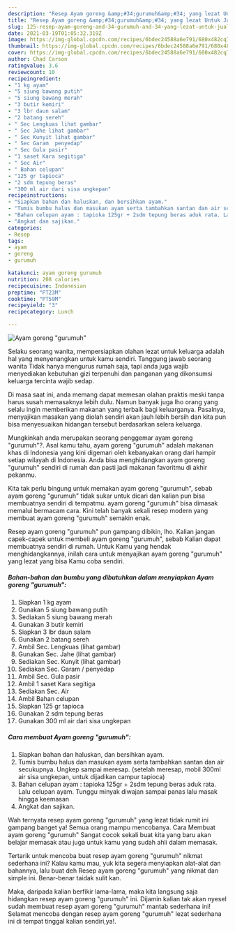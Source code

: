 ```yaml
---
description: "Resep Ayam goreng &amp;#34;gurumuh&amp;#34; yang lezat Untuk Jualan"
title: "Resep Ayam goreng &amp;#34;gurumuh&amp;#34; yang lezat Untuk Jualan"
slug: 125-resep-ayam-goreng-and-34-gurumuh-and-34-yang-lezat-untuk-jualan
date: 2021-03-19T01:05:32.319Z
image: https://img-global.cpcdn.com/recipes/6bdec24588a6e791/680x482cq70/ayam-goreng-gurumuh-foto-resep-utama.jpg
thumbnail: https://img-global.cpcdn.com/recipes/6bdec24588a6e791/680x482cq70/ayam-goreng-gurumuh-foto-resep-utama.jpg
cover: https://img-global.cpcdn.com/recipes/6bdec24588a6e791/680x482cq70/ayam-goreng-gurumuh-foto-resep-utama.jpg
author: Chad Carson
ratingvalue: 3.6
reviewcount: 10
recipeingredient:
- "1 kg ayam"
- "5 siung bawang putih"
- "5 siung bawang merah"
- "3 butir kemiri"
- "3 lbr daun salam"
- "2 batang sereh"
- " Sec Lengkuas lihat gambar"
- " Sec Jahe lihat gambar"
- " Sec Kunyit lihat gambar"
- " Sec Garam  penyedap"
- " Sec Gula pasir"
- "1 saset Kara segitiga"
- " Sec Air"
- " Bahan celupan"
- "125 gr tapioca"
- "2 sdm tepung beras"
- "300 ml air dari sisa ungkepan"
recipeinstructions:
- "Siapkan bahan dan haluskan, dan bersihkan ayam."
- "Tumis bumbu halus dan masukan ayam serta tambahkan santan dan air secukupnya. Ungkep sampai meresap. (setelah meresap, mobil 300ml air sisa ungkepan, untuk dijadikan campur tapioca)"
- "Bahan celupan ayam : tapioka 125gr + 2sdm tepung beras aduk rata. Lalu celupan ayam. Tunggu minyak diwajan sampai panas lalu masak hingga keemasan"
- "Angkat dan sajikan."
categories:
- Resep
tags:
- ayam
- goreng
- gurumuh

katakunci: ayam goreng gurumuh 
nutrition: 208 calories
recipecuisine: Indonesian
preptime: "PT23M"
cooktime: "PT59M"
recipeyield: "3"
recipecategory: Lunch

---
```



![Ayam goreng &#34;gurumuh&#34;](https://img-global.cpcdn.com/recipes/6bdec24588a6e791/680x482cq70/ayam-goreng-gurumuh-foto-resep-utama.jpg)

Selaku seorang wanita, mempersiapkan olahan lezat untuk keluarga adalah hal yang menyenangkan untuk kamu sendiri. Tanggung jawab seorang  wanita Tidak hanya mengurus rumah saja, tapi anda juga wajib menyediakan kebutuhan gizi terpenuhi dan panganan yang dikonsumsi keluarga tercinta wajib sedap.

Di masa  saat ini, anda memang dapat memesan olahan praktis meski tanpa harus susah memasaknya lebih dulu. Namun banyak juga lho orang yang selalu ingin memberikan makanan yang terbaik bagi keluarganya. Pasalnya, menyajikan masakan yang diolah sendiri akan jauh lebih bersih dan kita pun bisa menyesuaikan hidangan tersebut berdasarkan selera keluarga. 



Mungkinkah anda merupakan seorang penggemar ayam goreng &#34;gurumuh&#34;?. Asal kamu tahu, ayam goreng &#34;gurumuh&#34; adalah makanan khas di Indonesia yang kini digemari oleh kebanyakan orang dari hampir setiap wilayah di Indonesia. Anda bisa menghidangkan ayam goreng &#34;gurumuh&#34; sendiri di rumah dan pasti jadi makanan favoritmu di akhir pekanmu.

Kita tak perlu bingung untuk memakan ayam goreng &#34;gurumuh&#34;, sebab ayam goreng &#34;gurumuh&#34; tidak sukar untuk dicari dan kalian pun bisa membuatnya sendiri di tempatmu. ayam goreng &#34;gurumuh&#34; bisa dimasak memalui bermacam cara. Kini telah banyak sekali resep modern yang membuat ayam goreng &#34;gurumuh&#34; semakin enak.

Resep ayam goreng &#34;gurumuh&#34; pun gampang dibikin, lho. Kalian jangan capek-capek untuk membeli ayam goreng &#34;gurumuh&#34;, sebab Kalian dapat membuatnya sendiri di rumah. Untuk Kamu yang hendak menghidangkannya, inilah cara untuk menyajikan ayam goreng &#34;gurumuh&#34; yang lezat yang bisa Kamu coba sendiri.

<!--inarticleads1-->

##### Bahan-bahan dan bumbu yang dibutuhkan dalam menyiapkan Ayam goreng &#34;gurumuh&#34;:

1. Siapkan 1 kg ayam
1. Gunakan 5 siung bawang putih
1. Sediakan 5 siung bawang merah
1. Gunakan 3 butir kemiri
1. Siapkan 3 lbr daun salam
1. Gunakan 2 batang sereh
1. Ambil  Sec. Lengkuas (lihat gambar)
1. Gunakan  Sec. Jahe (lihat gambar)
1. Sediakan  Sec. Kunyit (lihat gambar)
1. Sediakan  Sec. Garam / penyedap
1. Ambil  Sec. Gula pasir
1. Ambil 1 saset Kara segitiga
1. Sediakan  Sec. Air
1. Ambil  Bahan celupan
1. Siapkan 125 gr tapioca
1. Gunakan 2 sdm tepung beras
1. Gunakan 300 ml air dari sisa ungkepan




<!--inarticleads2-->

##### Cara membuat Ayam goreng &#34;gurumuh&#34;:

1. Siapkan bahan dan haluskan, dan bersihkan ayam.
1. Tumis bumbu halus dan masukan ayam serta tambahkan santan dan air secukupnya. Ungkep sampai meresap. (setelah meresap, mobil 300ml air sisa ungkepan, untuk dijadikan campur tapioca)
1. Bahan celupan ayam : tapioka 125gr + 2sdm tepung beras aduk rata. Lalu celupan ayam. Tunggu minyak diwajan sampai panas lalu masak hingga keemasan
1. Angkat dan sajikan.




Wah ternyata resep ayam goreng &#34;gurumuh&#34; yang lezat tidak rumit ini gampang banget ya! Semua orang mampu mencobanya. Cara Membuat ayam goreng &#34;gurumuh&#34; Sangat cocok sekali buat kita yang baru akan belajar memasak atau juga untuk kamu yang sudah ahli dalam memasak.

Tertarik untuk mencoba buat resep ayam goreng &#34;gurumuh&#34; nikmat sederhana ini? Kalau kamu mau, yuk kita segera menyiapkan alat-alat dan bahannya, lalu buat deh Resep ayam goreng &#34;gurumuh&#34; yang nikmat dan simple ini. Benar-benar taidak sulit kan. 

Maka, daripada kalian berfikir lama-lama, maka kita langsung saja hidangkan resep ayam goreng &#34;gurumuh&#34; ini. Dijamin kalian tak akan nyesel sudah membuat resep ayam goreng &#34;gurumuh&#34; mantab sederhana ini! Selamat mencoba dengan resep ayam goreng &#34;gurumuh&#34; lezat sederhana ini di tempat tinggal kalian sendiri,ya!.

